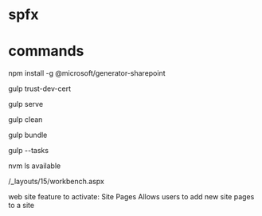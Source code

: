 # spfx


# commands


npm install -g @microsoft/generator-sharepoint
 
gulp trust-dev-cert

gulp serve

gulp clean

gulp bundle

gulp --tasks

nvm ls available




/_layouts/15/workbench.aspx


web site feature to activate:
Site Pages
Allows users to add new site pages to a site
